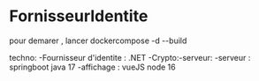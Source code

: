 # FornisseurIdentite
pour demarer , lancer dockercompose -d --build 

techno:
    -Fournisseur d'identite : .NET
    -Crypto:-serveur:   -serveur : springboot java 17
                        -affichage : vueJS node 16